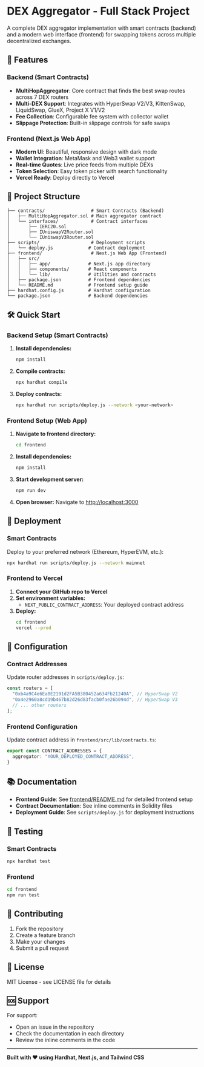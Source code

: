 # DEX Aggregator - Full Stack Project

A complete DEX aggregator implementation with smart contracts (backend) and a modern web interface (frontend) for swapping tokens across multiple decentralized exchanges.

## 🚀 Features

### Backend (Smart Contracts)
- **MultiHopAggregator**: Core contract that finds the best swap routes across 7 DEX routers
- **Multi-DEX Support**: Integrates with HyperSwap V2/V3, KittenSwap, LiquidSwap, GlueX, Project X V1/V2
- **Fee Collection**: Configurable fee system with collector wallet
- **Slippage Protection**: Built-in slippage controls for safe swaps

### Frontend (Next.js Web App)
- **Modern UI**: Beautiful, responsive design with dark mode
- **Wallet Integration**: MetaMask and Web3 wallet support
- **Real-time Quotes**: Live price feeds from multiple DEXs
- **Token Selection**: Easy token picker with search functionality
- **Vercel Ready**: Deploy directly to Vercel

## 📁 Project Structure

```
├── contracts/                 # Smart Contracts (Backend)
│   ├── MultiHopAggregator.sol # Main aggregator contract
│   └── interfaces/            # Contract interfaces
│       ├── IERC20.sol
│       ├── IUniswapV2Router.sol
│       └── IUniswapV3Router.sol
├── scripts/                   # Deployment scripts
│   └── deploy.js             # Contract deployment
├── frontend/                  # Next.js Web App (Frontend)
│   ├── src/
│   │   ├── app/              # Next.js app directory
│   │   ├── components/       # React components
│   │   └── lib/              # Utilities and contracts
│   ├── package.json          # Frontend dependencies
│   └── README.md             # Frontend setup guide
├── hardhat.config.js         # Hardhat configuration
└── package.json              # Backend dependencies
```

## 🛠️ Quick Start

### Backend Setup (Smart Contracts)

1. **Install dependencies:**
   ```bash
   npm install
   ```

2. **Compile contracts:**
   ```bash
   npx hardhat compile
   ```

3. **Deploy contracts:**
   ```bash
   npx hardhat run scripts/deploy.js --network <your-network>
   ```

### Frontend Setup (Web App)

1. **Navigate to frontend directory:**
   ```bash
   cd frontend
   ```

2. **Install dependencies:**
   ```bash
   npm install
   ```

3. **Start development server:**
   ```bash
   npm run dev
   ```

4. **Open browser:**
   Navigate to [http://localhost:3000](http://localhost:3000)

## 🚀 Deployment

### Smart Contracts
Deploy to your preferred network (Ethereum, HyperEVM, etc.):
```bash
npx hardhat run scripts/deploy.js --network mainnet
```

### Frontend to Vercel
1. **Connect your GitHub repo to Vercel**
2. **Set environment variables:**
   - `NEXT_PUBLIC_CONTRACT_ADDRESS`: Your deployed contract address
3. **Deploy:**
   ```bash
   cd frontend
   vercel --prod
   ```

## 🔧 Configuration

### Contract Addresses
Update router addresses in `scripts/deploy.js`:
```javascript
const routers = [
  "0xb4a9C4e6Ea8E2191d2FA5B380452a634Fb21240A", // HyperSwap V2
  "0x4e2960a8cd19b467b82d26d83facb0fae26b094d", // HyperSwap V3
  // ... other routers
];
```

### Frontend Configuration
Update contract address in `frontend/src/lib/contracts.ts`:
```typescript
export const CONTRACT_ADDRESSES = {
  aggregator: "YOUR_DEPLOYED_CONTRACT_ADDRESS",
}
```

## 📚 Documentation

- **Frontend Guide**: See [frontend/README.md](frontend/README.md) for detailed frontend setup
- **Contract Documentation**: See inline comments in Solidity files
- **Deployment Guide**: See `scripts/deploy.js` for deployment instructions

## 🧪 Testing

### Smart Contracts
```bash
npx hardhat test
```

### Frontend
```bash
cd frontend
npm run test
```

## 🤝 Contributing

1. Fork the repository
2. Create a feature branch
3. Make your changes
4. Submit a pull request

## 📄 License

MIT License - see LICENSE file for details

## 🆘 Support

For support:
- Open an issue in the repository
- Check the documentation in each directory
- Review the inline comments in the code

---

**Built with ❤️ using Hardhat, Next.js, and Tailwind CSS**
